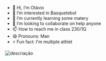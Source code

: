 - 👋 Hi, I’m Otávio
- 👀 I’m interested in Basquetebol
- 🌱 I’m currently learning some matery
- 💞️ I’m looking to collaborate on help anyone
- 📫 How to reach me in class 230/1Q
- 😄 Pronouns: Man
- ⚡ Fun fact: I'm multiple athlet

<!---
amorin-11/amorin-11 is a ✨ special ✨ repository because its `README.md` (this file) appears on your GitHub profile.
You can click the Preview link to take a look at your changes.
--->
![descriação](link)
